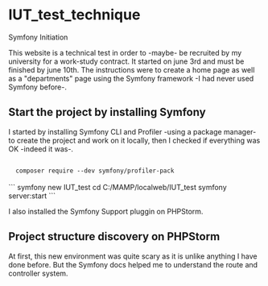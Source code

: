 # IUT_test_technique
Symfony Initiation

This website is a technical test in order to -maybe- be recruited by my university for a work-study contract.
It started on june 3rd and must be finished by june 10th.
The instructions were to create a home page as well as a "departments" page using the Symfony framework -I had never used Symfony before-.

<h2>Start the project by installing Symfony</h2>

I started by installing Symfony CLI and Profiler -using a package manager- to create the project and work on it locally, then I checked if everything was OK -indeed it was-. 

<code>
  composer require --dev symfony/profiler-pack
</code>
<br>
```
symfony new IUT_test
cd C:/MAMP/localweb/IUT_test
symfony server:start
```

I also installed the Symfony Support pluggin on PHPStorm.

<h2>Project structure discovery on PHPStorm</h2>

At first, this new environment was quite scary as it is unlike anything I have done before. But the Symfony docs helped me to understand the route and controller system.
